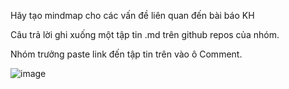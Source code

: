 Hãy tạo mindmap cho các vấn đề liên quan đến bài báo KH

Câu trả lời ghi xuống một tập tin .md trên github repos của nhóm.

Nhóm trưởng paste link đến tập tin trên vào ô Comment.


![image](https://user-images.githubusercontent.com/58585606/112726340-77cc5400-8f4f-11eb-999c-f00a40ff48e5.png)
